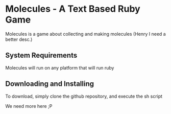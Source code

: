 # Molecules - A Text Based Ruby Game

Molecules is a game about collecting and making molecules (Henry I need a better desc.)

## System Requirements
Molecules will run on any platform that will run ruby

## Downloading and Installing
To download, simply clone the github repository, and execute the sh script

We need more here ;P
